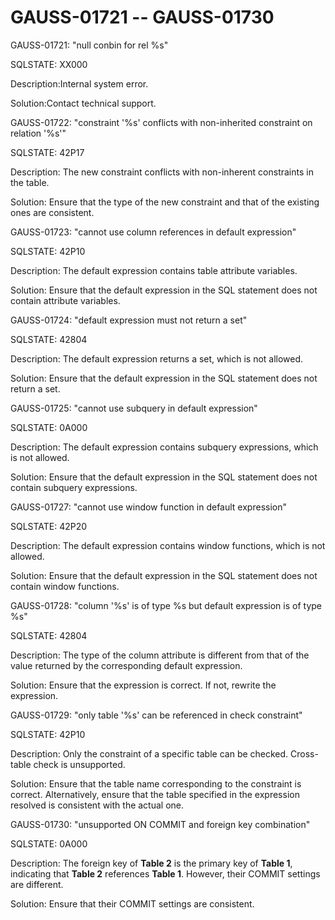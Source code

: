 # GAUSS-01721 -- GAUSS-01730<a name="EN-US_TOPIC_0302073470"></a>

GAUSS-01721: "null conbin for rel %s"

SQLSTATE: XX000

Description:Internal system error.

Solution:Contact technical support.

GAUSS-01722: "constraint '%s' conflicts with non-inherited constraint on relation '%s'"

SQLSTATE: 42P17

Description: The new constraint conflicts with non-inherent constraints in the table.

Solution: Ensure that the type of the new constraint and that of the existing ones are consistent.

GAUSS-01723: "cannot use column references in default expression"

SQLSTATE: 42P10

Description: The default expression contains table attribute variables.

Solution: Ensure that the default expression in the SQL statement does not contain attribute variables.

GAUSS-01724: "default expression must not return a set"

SQLSTATE: 42804

Description: The default expression returns a set, which is not allowed.

Solution: Ensure that the default expression in the SQL statement does not return a set.

GAUSS-01725: "cannot use subquery in default expression"

SQLSTATE: 0A000

Description: The default expression contains subquery expressions, which is not allowed.

Solution: Ensure that the default expression in the SQL statement does not contain subquery expressions.

GAUSS-01727: "cannot use window function in default expression"

SQLSTATE: 42P20

Description: The default expression contains window functions, which is not allowed.

Solution: Ensure that the default expression in the SQL statement does not contain window functions.

GAUSS-01728: "column '%s' is of type %s but default expression is of type %s"

SQLSTATE: 42804

Description: The type of the column attribute is different from that of the value returned by the corresponding default expression.

Solution: Ensure that the expression is correct. If not, rewrite the expression.

GAUSS-01729: "only table '%s' can be referenced in check constraint"

SQLSTATE: 42P10

Description: Only the constraint of a specific table can be checked. Cross-table check is unsupported.

Solution: Ensure that the table name corresponding to the constraint is correct. Alternatively, ensure that the table specified in the expression resolved is consistent with the actual one.

GAUSS-01730: "unsupported ON COMMIT and foreign key combination"

SQLSTATE: 0A000

Description: The foreign key of  **Table 2**  is the primary key of  **Table 1**, indicating that  **Table 2**  references  **Table 1**. However, their COMMIT settings are different.

Solution: Ensure that their COMMIT settings are consistent.

